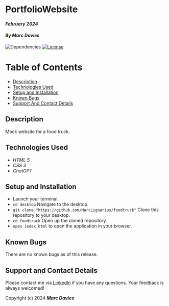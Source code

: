 # PortfolioWebsite

#### _February 2024_

#### By _**Marc Davies**_

![Dependencies](https://img.shields.io/badge/dependencies-up%20to%20date-brightgreen.svg)
[![License](https://img.shields.io/badge/license-MIT-blue.svg)](https://opensource.org/licenses/MIT)

# Table of Contents

<!--ts-->

- [Description](#description)
- [Technologies Used](#technologies-used)
- [Setup and Installation](#setup-and-installation)
- [Known Bugs](#known-bugs)
- [Support And Contact Details](#support-and-contact-details)
<!--te-->

## Description

Mock website for a food truck.

## Technologies Used

- _HTML 5_
- _CSS 3_
- _ChatGPT_

## Setup and Installation

- Launch your terminal.
- `cd desktop` Navigate to the desktop.
- `git clone "https://github.com/MarcLignarius/foodtruck"` Clone this repository to your desktop.
- `cd foodtruck` Open up the cloned repository.
- `open index.html` to open the application in your browser.

## Known Bugs

There are no known bugs as of this release.

## Support and Contact Details

Please contact me via <a href="https://www.linkedin.com/in/marcdaviesriot/">LinkedIn</a> if you have any questions. Your feedback is always welcomed!

Copyright (c) 2024 **_Marc Davies_**

